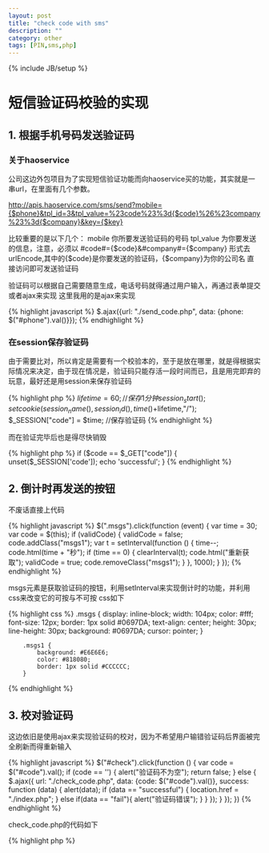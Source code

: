 ```yaml
---
layout: post
title: "check code with sms"
description: ""
category: other
tags: [PIN,sms,php]
---
```

{% include JB/setup %}

# 短信验证码校验的实现

## 1. 根据手机号码发送验证码

### 关于haoservice

公司这边外包项目为了实现短信验证功能而向haoservice买的功能，其实就是一串url，在里面有几个参数。

http://apis.haoservice.com/sms/send?mobile={$phone}&tpl_id=3&tpl_value=%23code%23%3d{$code}%26%23company%23%3d{$company}&key={$key}

比较重要的是以下几个：
mobile 你所要发送验证码的号码
tpl_value 为你要发送的信息，注意，必须以
\#code#={$code}&#company#={$company}
形式去urlEncode,其中的{$code}是你要发送的验证码，{$company}为你的公司名
直接访问即可发送验证码

验证码可以根据自己需要随意生成，电话号码就得通过用户输入，再通过表单提交或者ajax来实现
这里我用的是ajax来实现

{% highlight javascript %}
$.ajax({url: "./send_code.php", data: {phone: $("#phone").val()}});
{% endhighlight %}

### 在session保存验证码
由于需要比对，所以肯定是需要有一个校验本的，至于是放在哪里，就是得根据实际情况来决定，由于现在情况是，验证码只能存活一段时间而已，且是用完即弃的玩意，最好还是用session来保存验证码

{% highlight php %}
$lifetime=60;//保存1分钟
session_start();
setcookie(session_name(),session_id(),time()+$lifetime,"/");
$_SESSION["code"] = $time; //保存验证码
{% endhighlight %}

而在验证完毕后也是得尽快销毁

{% highlight php %}
if ($code == $_GET["code"]) {
            unset($_SESSION['code']);
            echo 'successful';
        }
{% endhighlight %}

## 2. 倒计时再发送的按钮

不废话直接上代码

{% highlight javascript %}
 $(".msgs").click(function (event) {
                var time = 30;
                var code = $(this);
                if (validCode) {
                    validCode = false;
                    code.addClass("msgs1");
                    var t = setInterval(function () {
                        time--;
                        code.html(time + "秒");
                        if (time == 0) {
                            clearInterval(t);
                            code.html("重新获取");
                            validCode = true;
                            code.removeClass("msgs1");
                        }
                    }, 1000);
                }
            });
{% endhighlight %}

msgs元素是获取验证码的按钮，利用setInterval来实现倒计时的功能，并利用css来改变它的可按与不可按
css如下

{% highlight css %}
        .msgs {
            display: inline-block;
            width: 104px;
            color: #fff;
            font-size: 12px;
            border: 1px solid #0697DA;
            text-align: center;
            height: 30px;
            line-height: 30px;
            background: #0697DA;
            cursor: pointer;
        }

        .msgs1 {
            background: #E6E6E6;
            color: #818080;
            border: 1px solid #CCCCCC;
        }
{% endhighlight %}

## 3. 校对验证码
这边依旧是使用ajax来实现验证码的校对，因为不希望用户输错验证码后界面被完全刷新而得重新输入

{% highlight javascript %}
 $("#check").click(function () {
                var code = $("#code").val();
                if (code == '') {
                    alert("验证码不为空");
                    return false;
                }
                else {
                    $.ajax({
                        url: "./check_code.php",
                        data: {code: $("#code").val()},
                        success: function (data) {
                            alert(data);
                            if (data == "successful") {
                                location.href = "./index.php";
                            }
                            else if(data == "fail"){
                                alert("验证码错误");
                            }
                        }
                    });
                }
            });
        })
{% endhighlight %}

check_code.php的代码如下

{% highlight php %}
<?php
session_start();
if (isset($_SESSION['code'])) {
    $code = $_SESSION['code'];
    if (isset($_GET["code"])) {
        if ($code == $_GET["code"]) {
            unset($_SESSION['code']);
//            Header("Location: ./index.php");
            echo 'successful';
        } else {
            echo"fails";
        }
    }
}else{
    echo '验证码失效';
}
{% endhighlight %}

[demo](https://github.com/t3reezhou/shortmessage)

